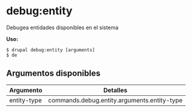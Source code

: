 # debug:entity
Debugea entidades disponibles en el sistema

**Uso:**
```
$ drupal debug:entity [arguments]
$ de  
```

## Argumentos disponibles
Argumento | Detalles
---------|-------------
entity-type | commands.debug.entity.arguments.entity-type
